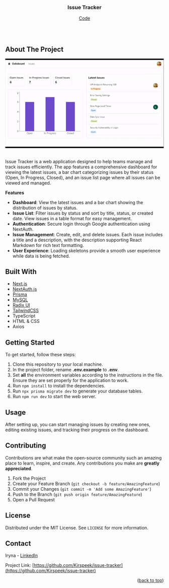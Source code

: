 <div id="top"></div>

<br />
<div align="center">  
  <h3 align="center">Issue Tracker</h3>

  <p align="center">
    <a href="https://github.com/Kirspeek/issue-tracker">Code</a>
  </p>
</div>

<br /><br />

## About The Project

<div align="center">
  <a href="https://kirs-peek-issue-tracker.vercel.app">
    <img src="app/assets/IssueTrackerGif_20s.gif" alt="Issue Tracker Demo">
  </a>
</div>

<br />

Issue Tracker is a web application designed to help teams manage and track issues efficiently. The app features a comprehensive dashboard for viewing the latest issues, a bar chart categorizing issues by their status (Open, In Progress, Closed), and an issue list page where all issues can be viewed and managed.

**Features**

- **Dashboard**: View the latest issues and a bar chart showing the distribution of issues by status.
- **Issue List**: Filter issues by status and sort by title, status, or created date. View issues in a table format for easy management.
- **Authentication**: Secure login through Google authentication using NextAuth.
- **Issue Management**: Create, edit, and delete issues. Each issue includes a title and a description, with the description supporting React Markdown for rich text formatting.
- **User Experience**: Loading skeletons provide a smooth user experience while data is being fetched.

## Built With

- [Next.js](https://nextjs.org/)
- [NextAuth.js](https://next-auth.js.org/)
- [Prisma](https://www.prisma.io/)
- [MySQL](https://www.mysql.com/)
- [Radix UI](https://www.radix-ui.com/)
- [TailwindCSS](https://tailwindcss.com/)
- TypeScript
- HTML & CSS
- Axios

## Getting Started

To get started, follow these steps:

1. Clone this repository to your local machine.
2. In the project folder, rename **.env.example** to **.env**.
3. Set **all** the environment variables according to the instructions in the file. Ensure they are set properly for the application to work.
4. Run `npm install` to install the dependencies.
5. Run `npx prisma migrate dev` to generate your database tables.
6. Run `npm run dev` to start the web server.

## Usage

After setting up, you can start managing issues by creating new ones, editing existing issues, and tracking their progress on the dashboard.

## Contributing

Contributions are what make the open-source community such an amazing place to learn, inspire, and create. Any contributions you make are **greatly appreciated**.

1. Fork the Project
2. Create your Feature Branch (`git checkout -b feature/AmazingFeature`)
3. Commit your Changes (`git commit -m 'Add some AmazingFeature'`)
4. Push to the Branch (`git push origin feature/AmazingFeature`)
5. Open a Pull Request

## License

Distributed under the MIT License. See `LICENSE` for more information.

## Contact

Iryna - [LinkedIn](https://www.linkedin.com/in/irynacherepenko/)

Project Link: [https://github.com/Kirspeek/issue-tracker](https://github.com/Kirspeek/issue-tracker)

<p align="right">(<a href="#top">back to top</a>)</p>


